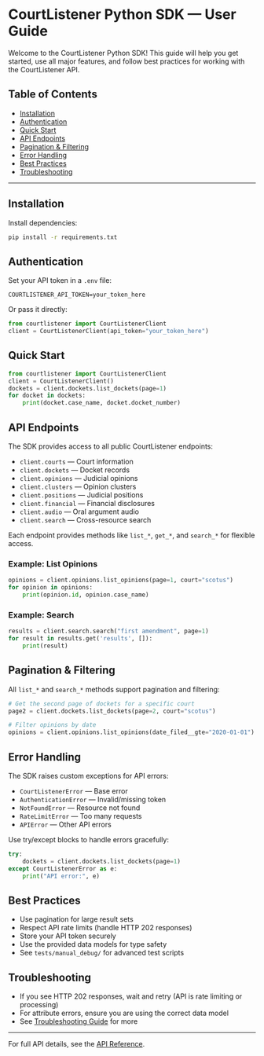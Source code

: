 # CourtListener Python SDK — User Guide

Welcome to the CourtListener Python SDK! This guide will help you get started, use all major features, and follow best practices for working with the CourtListener API.

## Table of Contents
- [Installation](#installation)
- [Authentication](#authentication)
- [Quick Start](#quick-start)
- [API Endpoints](#api-endpoints)
- [Pagination & Filtering](#pagination--filtering)
- [Error Handling](#error-handling)
- [Best Practices](#best-practices)
- [Troubleshooting](#troubleshooting)

---

## Installation

Install dependencies:
```bash
pip install -r requirements.txt
```

## Authentication

Set your API token in a `.env` file:
```
COURTLISTENER_API_TOKEN=your_token_here
```
Or pass it directly:
```python
from courtlistener import CourtListenerClient
client = CourtListenerClient(api_token="your_token_here")
```

## Quick Start

```python
from courtlistener import CourtListenerClient
client = CourtListenerClient()
dockets = client.dockets.list_dockets(page=1)
for docket in dockets:
    print(docket.case_name, docket.docket_number)
```

## API Endpoints

The SDK provides access to all public CourtListener endpoints:
- `client.courts` — Court information
- `client.dockets` — Docket records
- `client.opinions` — Judicial opinions
- `client.clusters` — Opinion clusters
- `client.positions` — Judicial positions
- `client.financial` — Financial disclosures
- `client.audio` — Oral argument audio
- `client.search` — Cross-resource search

Each endpoint provides methods like `list_*`, `get_*`, and `search_*` for flexible access.

### Example: List Opinions
```python
opinions = client.opinions.list_opinions(page=1, court="scotus")
for opinion in opinions:
    print(opinion.id, opinion.case_name)
```

### Example: Search
```python
results = client.search.search("first amendment", page=1)
for result in results.get('results', []):
    print(result)
```

## Pagination & Filtering

All `list_*` and `search_*` methods support pagination and filtering:
```python
# Get the second page of dockets for a specific court
page2 = client.dockets.list_dockets(page=2, court="scotus")

# Filter opinions by date
opinions = client.opinions.list_opinions(date_filed__gte="2020-01-01")
```

## Error Handling

The SDK raises custom exceptions for API errors:
- `CourtListenerError` — Base error
- `AuthenticationError` — Invalid/missing token
- `NotFoundError` — Resource not found
- `RateLimitError` — Too many requests
- `APIError` — Other API errors

Use try/except blocks to handle errors gracefully:
```python
try:
    dockets = client.dockets.list_dockets(page=1)
except CourtListenerError as e:
    print("API error:", e)
```

## Best Practices
- Use pagination for large result sets
- Respect API rate limits (handle HTTP 202 responses)
- Store your API token securely
- Use the provided data models for type safety
- See `tests/manual_debug/` for advanced test scripts

## Troubleshooting
- If you see HTTP 202 responses, wait and retry (API is rate limiting or processing)
- For attribute errors, ensure you are using the correct data model
- See [Troubleshooting Guide](./troubleshooting.md) for more

---
For full API details, see the [API Reference](./api_reference.md). 